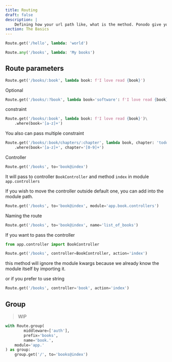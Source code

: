 ```yaml
---
title: Routing
draft: false
description: |
    Defining how your url path like, what is the method. Ponodo give you a routing mechanism that super easy.
section: The Basics
---
```


```python
Route.get('/hello', lambda: 'world')
```

```python
Route.any('/books', lambda: 'My books')
```

## Route parameters

```python
Route.get('/books/:book', lambda book: f'I love read {book}')
```

Optional


```python
Route.get('/books/:?book', lambda book='software': f'I love read {book}')
```

constraint

```python
Route.get('/books/:book', lambda book: f'I love read {book}')\
    .where(book='[a-z]+')
```

You also can pass multiple constraint

```python
Route.get('/books/:book/chapters/:chapter', lambda book, chapter: 'todo')\
    .where(book='[a-z]+', chapter='[0-9]+')
```

Controller

```python
Route.get('/books', to='book@index')
```

It will pass to controller `BookController` and method `index` in module
`app.controllers`

If you wish to move the controller outside default one, you can add into the module path.

```python
Route.get('/books', to='book@index', module='app.book.controllers')

```

Naming the route

```python
Route.get('/books', to='book@index', name='list_of_books')
```

If you want to pass the controller 

```python
from app.controller import BookController

Route.get('/books', controller=BookController, action='index')
```

this method will ignore the module kwargs because we already know the module itself by
importing it.

or if you prefer to use string

```python
Route.get('/books', controller='book', action='index')
```

## Group

> WIP

```python
with Route.group(
        middleware=['auth'],
        prefix='books',
        name='book.',
    module='app.'
) as group:
    group.get('/', to='books@index')
```